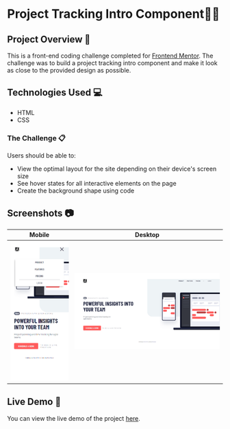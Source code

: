 # Project Tracking Intro Component👨‍💻

## Project Overview 🌟

This is a front-end coding challenge completed for [Frontend Mentor](https://www.frontendmentor.io). The challenge was to build a project tracking intro component and make it look as close to the provided design as possible.

## Technologies Used 💻

- HTML
- CSS

### The Challenge 📋

Users should be able to:

- View the optimal layout for the site depending on their device's screen size
- See hover states for all interactive elements on the page
- Create the background shape using code

## Screenshots 📷

| Mobile                                            | Desktop                                            |
| ------------------------------------------------- | -------------------------------------------------- |
| ![](./screenshort/mobile-preview.png)             | ![](./screenshort/desktop-preview.png)             |

## Live Demo 🚀

You can view the live demo of the project [here](https://project-tracking-intro-component-js6.netlify.app/).